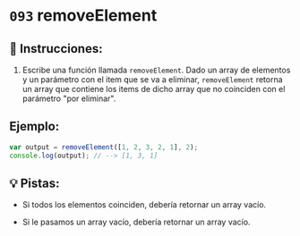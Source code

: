 # `093` removeElement

## 📝 Instrucciones:

1. Escribe una función llamada `removeElement`. Dado un array de elementos y un parámetro con el item que se va a eliminar, `removeElement` retorna un array que contiene los items de dicho array que no coinciden con el parámetro "por eliminar".

## Ejemplo:

```js
var output = removeElement([1, 2, 3, 2, 1], 2);
console.log(output); // --> [1, 3, 1]
```

## 💡 Pistas:

+ Si todos los elementos coinciden, debería retornar un array vacío.

+ Si le pasamos un array vacío, debería retornar un array vacío.